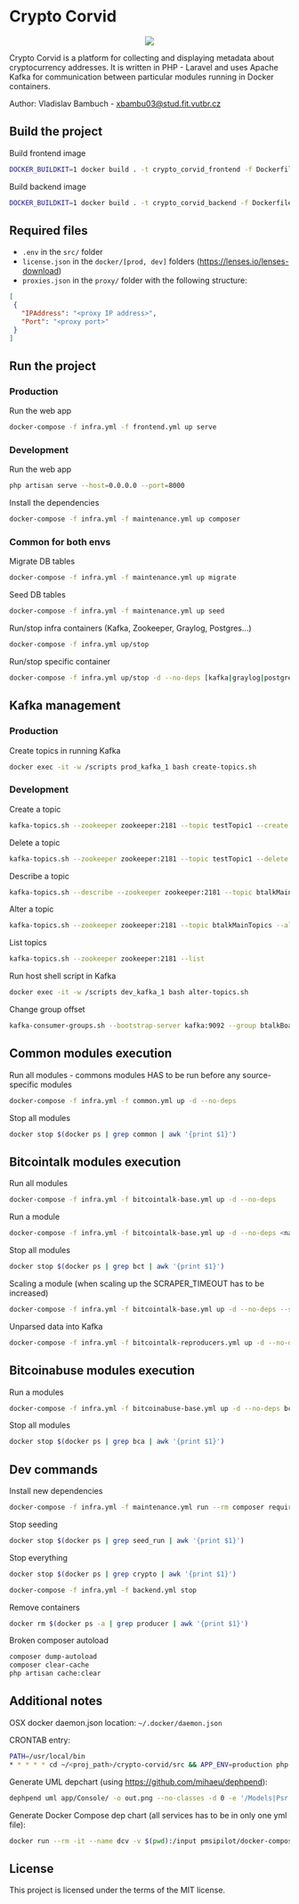 # Crypto Corvid

<p align="center">
  <img src="assets/logo.png">
</p>

Crypto Corvid is a platform for collecting and displaying metadata about cryptocurrency addresses. It is written in PHP - Laravel and uses Apache Kafka for communication between particular modules running in Docker containers.

Author: Vladislav Bambuch - xbambu03@stud.fit.vutbr.cz


## Build the project
Build frontend image
```bash
DOCKER_BUILDKIT=1 docker build . -t crypto_corvid_frontend -f Dockerfile-fe
```
Build backend image
```bash
DOCKER_BUILDKIT=1 docker build . -t crypto_corvid_backend -f Dockerfile-be
```

## Required files
 - `.env` in the `src/` folder
 - `license.json` in the `docker/[prod, dev]` folders (https://lenses.io/lenses-download)
 - `proxies.json` in the `proxy/` folder with the following structure:
 ```json
[
  {
    "IPAddress": "<proxy IP address>",
    "Port": "<proxy port>"
  }
]
```

## Run the project
### Production
Run the web app
```bash
docker-compose -f infra.yml -f frontend.yml up serve
```

### Development
Run the web app
```bash
php artisan serve --host=0.0.0.0 --port=8000
```
Install the dependencies
```bash
docker-compose -f infra.yml -f maintenance.yml up composer
```

### Common for both envs
Migrate DB tables
```bash
docker-compose -f infra.yml -f maintenance.yml up migrate
```
Seed DB tables
```bash
docker-compose -f infra.yml -f maintenance.yml up seed
```
Run/stop infra containers (Kafka, Zookeeper, Graylog, Postgres...)
```bash
docker-compose -f infra.yml up/stop
```
Run/stop specific container
```bash
docker-compose -f infra.yml up/stop -d --no-deps [kafka|graylog|postgres]
```


## Kafka management
### Production
Create topics in running Kafka
```bash
docker exec -it -w /scripts prod_kafka_1 bash create-topics.sh 
```

### Development
Create a topic
```bash
kafka-topics.sh --zookeeper zookeeper:2181 --topic testTopic1 --create --partitions 10 --replication-factor 1
```
Delete a topic
```bash
kafka-topics.sh --zookeeper zookeeper:2181 --topic testTopic1 --delete
```
Describe a topic
```bash
kafka-topics.sh --describe --zookeeper zookeeper:2181 --topic btalkMainTopics
```
Alter a topic
```bash
kafka-topics.sh --zookeeper zookeeper:2181 --topic btalkMainTopics --alter --partitions 6
```
List topics
```bash
kafka-topics.sh --zookeeper zookeeper:2181 --list
```
Run host shell script in Kafka
```bash
docker exec -it -w /scripts dev_kafka_1 bash alter-topics.sh 
```
Change group offset
```bash
kafka-consumer-groups.sh --bootstrap-server kafka:9092 --group btalkBoardPagesGroupLoad --reset-offsets --to-earliest --all-topics --execute
```


## Common modules execution
Run all modules - commons modules HAS to be run before any source-specific modules 
```bash
docker-compose -f infra.yml -f common.yml up -d --no-deps
```
Stop all modules
```bash
docker stop $(docker ps | grep common | awk '{print $1}')
```


## Bitcointalk modules execution
Run all modules
```bash
docker-compose -f infra.yml -f bitcointalk-base.yml up -d --no-deps
```
Run a module  
```bash
docker-compose -f infra.yml -f bitcointalk-base.yml up -d --no-deps <name> (bct_main_boards_producer)
```
Stop all modules
```bash
docker stop $(docker ps | grep bct | awk '{print $1}')
```
Scaling a module (when scaling up the SCRAPER_TIMEOUT has to be increased)
```bash
docker-compose -f infra.yml -f bitcointalk-base.yml up -d --no-deps --scale bct_board_pages_producer=5 bct_board_pages_producer
```
Unparsed data into Kafka
```bash
docker-compose -f infra.yml -f bitcointalk-reproducers.yml up -d --no-deps bct_un_board_pages_producer
```

## Bitcoinabuse modules execution
Run a modules
```bash
docker-compose -f infra.yml -f bitcoinabuse-base.yml up -d --no-deps bca_load_csv_data [_30d, _forever]
```
Stop all modules
```bash
docker stop $(docker ps | grep bca | awk '{print $1}')
```


## Dev commands
Install new dependencies
```bash
docker-compose -f infra.yml -f maintenance.yml run --rm composer require <package>
```
Stop seeding
```bash
docker stop $(docker ps | grep seed_run | awk '{print $1}')
```
Stop everything
```bash
docker stop $(docker ps | grep crypto | awk '{print $1}')
```
```bash
docker-compose -f infra.yml -f backend.yml stop
```
Remove containers
```bash
docker rm $(docker ps -a | grep producer | awk '{print $1}')
```
Broken composer autoload
```bash
composer dump-autoload
composer clear-cache
php artisan cache:clear
```


## Additional notes
OSX docker daemon.json location: `~/.docker/daemon.json`

CRONTAB entry:
```bash
PATH=/usr/local/bin
* * * * * cd ~/<proj_path>/crypto-corvid/src && APP_ENV=production php artisan schedule:run >/tmp/cron.stdout.log 2>/tmp/cron.stderr.log
```

Generate UML depchart (using https://github.com/mihaeu/dephpend):
```bash
dephpend uml app/Console/ -o out.png --no-classes -d 0 -e '/Models|Psr|Symfony|GuzzleHttp|RdKafka|Illuminate|Tests|Bitcoinabuse|Bitinfocharts|Docker|Constants/' 
```

Generate Docker Compose dep chart (all services has to be in only one yml file):
```bash
docker run --rm -it --name dcv -v $(pwd):/input pmsipilot/docker-compose-viz render -o ./all.png -m image all.yml --no-volumes -f
```

## License
This project is licensed under the terms of the MIT license.